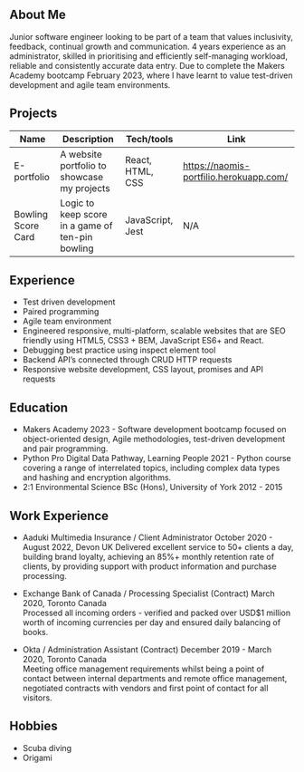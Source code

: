 ## About Me

Junior software engineer looking to be part of a team that values inclusivity, feedback, continual growth and communication. 4 years experience as an administrator, skilled in prioritising and efficiently self-managing workload, reliable and consistently accurate data entry. Due to complete the Makers Academy bootcamp February 2023, where I have learnt to value test-driven development and agile team environments. 

## Projects

| Name                 | Description                                      | Tech/tools        | Link                                    |
| ---------------------| -----------------                                | ----------------- | -----------------                       |
| E-portfolio          | A website portfolio to showcase my projects      | React, HTML, CSS  | https://naomis-portfilio.herokuapp.com/ |
| Bowling Score Card   | Logic to keep score in a game of ten-pin bowling | JavaScript, Jest  | N/A                                     |

## Experience

- Test driven development
- Paired programming
- Agile team environment
- Engineered responsive, multi-platform, scalable websites that are SEO friendly using HTML5, CSS3 + BEM, JavaScript ES6+ and React. 
- Debugging best practice using inspect element tool
- Backend API’s connected through CRUD HTTP requests
- Responsive website development, CSS layout, promises and API requests


## Education

- Makers Academy 2023  -  Software development bootcamp focused on object-oriented design, Agile methodologies, test-driven development and pair programming.
- Python Pro Digital Data Pathway, Learning People 2021 - Python course covering a range of interrelated topics, including complex data types and hashing and encryption algorithms.
- 2:1 Environmental Science BSc (Hons), University of York 2012 - 2015

## Work Experience

- Aaduki Multimedia Insurance / Client Administrator  October 2020 - August 2022, Devon UK
Delivered excellent service to 50+ clients a day, building brand loyalty, achieving an 85%+ monthly retention rate of clients, by providing support with product information and purchase processing.

- Exchange Bank of Canada / Processing Specialist (Contract)    March 2020, Toronto Canada    
Processed all incoming orders - verified and packed over USD$1 million worth of incoming currencies per day and ensured daily balancing of books.
      
- Okta / Administration Assistant (Contract) December 2019 - March 2020, Toronto Canada                                                                                                                                                                                                             
Meeting office management requirements whilst being a point of contact between internal departments and remote office management, negotiated  contracts with  vendors and first point of contact for all visitors.

## Hobbies

- Scuba diving
- Origami

